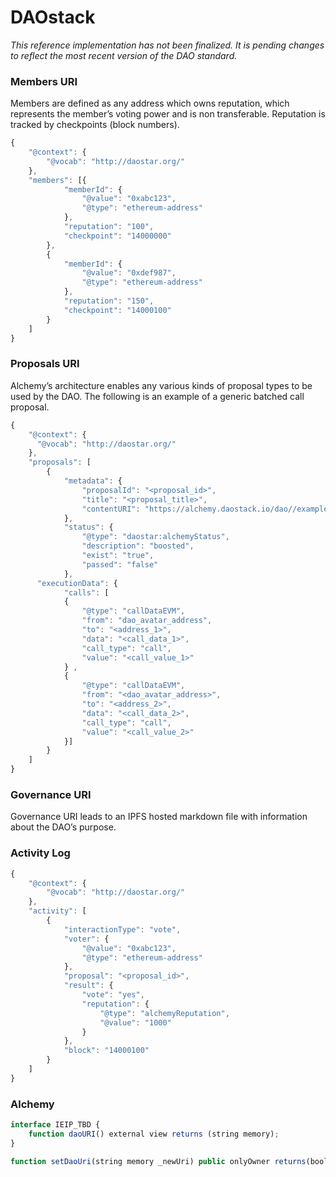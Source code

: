 # DAOstack

*This reference implementation has not been finalized. It is pending changes to reflect the most recent version of the DAO standard.*

### Members URI

Members are defined as any address which owns reputation, which represents the member’s voting power and is non transferable. Reputation is tracked by checkpoints (block numbers).

```jsx
{
	"@context": {
		"@vocab": "http://daostar.org/"
	},
	"members": [{
			"memberId": {
				"@value": "0xabc123",
				"@type": "ethereum-address"
			},
			"reputation": "100",
			"checkpoint": "14000000"
		},
		{
			"memberId": {
				"@value": "0xdef987",
				"@type": "ethereum-address"
			},
			"reputation": "150",
			"checkpoint": "14000100"
		}
	]
}
```

### Proposals URI

Alchemy’s architecture enables any various kinds of proposal types to be used by the DAO. The following is an example of a generic batched call proposal.

```jsx
{
	"@context": {
      "@vocab": "http://daostar.org/"
	},
	"proposals": [
		{
			"metadata": {
				"proposalId": "<proposal_id>",
				"title": "<proposal_title>",
				"contentURI": "https://alchemy.daostack.io/dao//example"
			},
			"status": {
				"@type": "daostar:alchemyStatus",
				"description": "boosted",
				"exist": "true",
				"passed": "false"
			},
      "executionData": {
			"calls": [
			{	
				"@type": "callDataEVM",
				"from": "dao_avatar_address",
				"to": "<address_1>",
				"data": "<call_data_1>",
				"call_type": "call",
				"value": "<call_value_1>"
			} ,
			{
				"@type": "callDataEVM",
				"from": "<dao_avatar_address>",
				"to": "<address_2>",
				"data": "<call_data_2>",
				"call_type": "call",
				"value": "<call_value_2>"
			}]
		}
	]
}
```

### Governance URI

Governance URI leads to an IPFS hosted markdown file with information about the DAO’s purpose.

### Activity Log

```jsx
{
	"@context": {
		"@vocab": "http://daostar.org/"
	},
	"activity": [
		{
			"interactionType": "vote",
			"voter": {
				"@value": "0xabc123",
				"@type": "ethereum-address"
			},
			"proposal": "<proposal_id>",
			"result": {
				"vote": "yes",
				"reputation": {
					"@type": "alchemyReputation",
					"@value": "1000"
				}
			},
			"block": "14000100"
		}
	]
}
```

### Alchemy

```jsx
interface IEIP_TBD {
    function daoURI() external view returns (string memory); 
}

function setDaoUri(string memory _newUri) public onlyOwner returns(bool);
```

